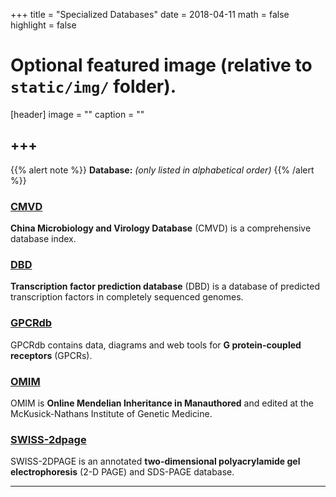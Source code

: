 +++
title = "Specialized Databases"
date = 2018-04-11
math = false
highlight = false

# Optional featured image (relative to `static/img/` folder).
[header]
image = ""
caption = ""


+++
---
{{% alert note %}}
**Database:** *(only listed in alphabetical order)*
{{% /alert %}}

### [CMVD](http://www.micro.csdb.cn/index.html)

**China Microbiology and Virology Database** (CMVD) is a comprehensive database index.

### [DBD](http://www.transcriptionfactor.org/index.cgi?Home)

**Transcription factor prediction database** (DBD) is a database of predicted transcription factors in completely sequenced genomes.

### [GPCRdb](http://gpcrdb.org/)

GPCRdb contains data, diagrams and web tools for **G protein-coupled receptors** (GPCRs).

### [OMIM](https://www.ncbi.nlm.nih.gov/omim)

OMIM is **Online Mendelian Inheritance in Manauthored** and edited at the McKusick-Nathans Institute of Genetic Medicine.

### [SWISS-2dpage](https://world-2dpage.expasy.org/swiss-2dpage/docs/ch2d-top.html)

SWISS-2DPAGE is an annotated **two-dimensional polyacrylamide gel electrophoresis** (2-D PAGE) and SDS-PAGE database.

---




             